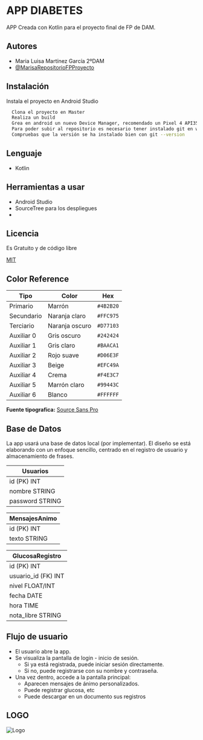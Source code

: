 
# APP DIABETES

APP Creada con Kotlin para el proyecto final de FP de DAM.




## Autores
- Maria Luisa Martínez García 2ºDAM
- [@MarisaRepositorioFPProyecto](https://www.github.com/MarisaRepositorioFPProyecto)


## Instalación

Instala el proyecto en Android Studio

```bash
  Clona el proyecto en Master
  Realiza un build
  Grea en android un nuevo Device Manager, recomendado un Pixel 4 API35 ya que tarda menos en cargar
  Para poder subir al repositorio es necesario tener instalado git en windows, se puede descargar en https://git-scm.com/downloads
  Compruebas que la versión se ha instalado bien con git --version
```
    
## Lenguaje

- Kotlin


## Herramientas a usar

 - Android Studio
 - SourceTree para los despliegues
 -


## Licencia

Es Gratuito y de código libre

[MIT](https://choosealicense.com/licenses/mit/)

## Color Reference


| Tipo            | Color          | Hex       |
|-----------------|----------------|-----------|
| Primario        | Marrón         | `#4B2B20` |
| Secundario      | Naranja claro  | `#FFC975` |
| Terciario       | Naranja oscuro | `#D77103` |
| Auxiliar 0      | Gris oscuro    | `#242424` |
| Auxiliar 1      | Gris claro     | `#BAACA1` |
| Auxiliar 2      | Rojo suave     | `#D06E3F` |
| Auxiliar 3      | Beige          | `#EFC49A` |
| Auxiliar 4      | Crema          | `#F4E3C7` |
| Auxiliar 5      | Marrón claro   | `#99443C` |
| Auxiliar 6      | Blanco         | `#FFFFFF` |

**Fuente tipografica:** [Source Sans Pro](https://fonts.google.com/specimen/Source+Sans+Pro)


## Base de Datos

La app usará una base de datos local (por implementar). El diseño se está elaborando con un enfoque sencillo, centrado en el registro de usuario y almacenamiento de frases.


|      Usuarios       |
|---------------------|
| id        (PK) INT  |
| nombre     STRING   |
| password   STRING   |



|     MensajesAnimo        |
|---------------------------|
| id        (PK) INT        |
| texto      STRING         |


       
|        GlucosaRegistro       |
|-------------------------------|
| id           (PK) INT         |
| usuario_id    (FK) INT        |
| nivel         FLOAT/INT       |
| fecha         DATE            |
| hora          TIME            |
| nota_libre    STRING          |



## Flujo de usuario

- El usuario abre la app.
- Se visualiza la pantalla de login - inicio de sesión.
   - Si ya está registrada, puede iniciar sesión directamente.
   - Si no, puede registrarse con su nombre y contraseña.
- Una vez dentro, accede a la pantalla principal:
   - Aparecen mensajes de ánimo personalizados.
   - Puede registrar glucosa, etc
   - Puede descargar en un documento sus registros


## LOGO

![Logo](https://drive.google.com/file/d/1UNKP2OkRdUAtdFyKon8AXfm2U_31W1ej/view?usp=sharing)

